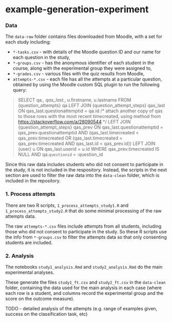 # example-generation-experiment

### Data

The `data-raw` folder contains files downloaded from Moodle, with a set for each study including:

  * `*-tasks.csv` - with details of the Moodle question ID and our name for each question in the study,
  * `*-groups.csv` - has the anonymous identifier of each student in the course, along with the experimental group they were assigned to,
  * `*-grades.csv` - various files with the quiz results from Moodle,
  * `attempts-*.csv` - each file has all the attempts at a particular question, obtained by using the Moodle custom SQL plugin to run the following query:
  
> SELECT qa.*, qas_last.*, u.firstname, u.lastname
> FROM {question_attempts} qa
> LEFT JOIN {question_attempt_steps} qas_last ON qas_last.questionattemptid = qa.id
> /* attach another copy of qas to those rows with the most recent timecreated, using method from https://stackoverflow.com/a/28090544 */
> LEFT JOIN {question_attempt_steps} qas_prev
> 	ON qas_last.questionattemptid = qas_prev.questionattemptid
> 		AND (qas_last.timecreated < qas_prev.timecreated
> 				OR (qas_last.timecreated = qas_prev.timecreated
> 						AND qas_last.id < qas_prev.id))
> LEFT JOIN {user} u ON qas_last.userid = u.id
> WHERE
> qas_prev.timecreated IS NULL
> AND qa.`questionid` = :question_id

Since this raw data includes students who did not consent to participate in the study, it is not included in the respository. Instead, the scripts in the next section are used to filter the raw data into the `data-clean` folder, which is included in the repository.

### 1. Process attempts

There are two R scripts, `1_process_attempts_study1.R` and `1_process_attempts_study2.R` that do some minimal processing of the raw attempts data.

The raw `attempts-*.csv` files include attempts from all students, including those who did not consent to participate in the study. So these R scripts use the info from `*-groups.csv` to filter the attempts data so that only consenting students are included.

### 2. Analysis

The notebooks `study1_analysis.Rmd` and `study2_analysis.Rmd` do the main experimental analyses.

These generate the files `study1_ft.csv` and `study2_ft.csv` in the `data-clean` folder, containing the data used for the main analysis in each case (where each row is a student, and columns record the experimental group and the score on the outcome measure).


TODO - detailed analysis of the attempts (e.g. range of examples given, success on the classification task, etc)